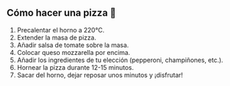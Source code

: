 ## Cómo hacer una pizza 🍕

1. Precalentar el horno a 220°C.
2. Extender la masa de pizza.
3. Añadir salsa de tomate sobre la masa.
4. Colocar queso mozzarella por encima.
5. Añadir los ingredientes de tu elección (pepperoni, champiñones, etc.).
6. Hornear la pizza durante 12-15 minutos.
7. Sacar del horno, dejar reposar unos minutos y ¡disfrutar!
